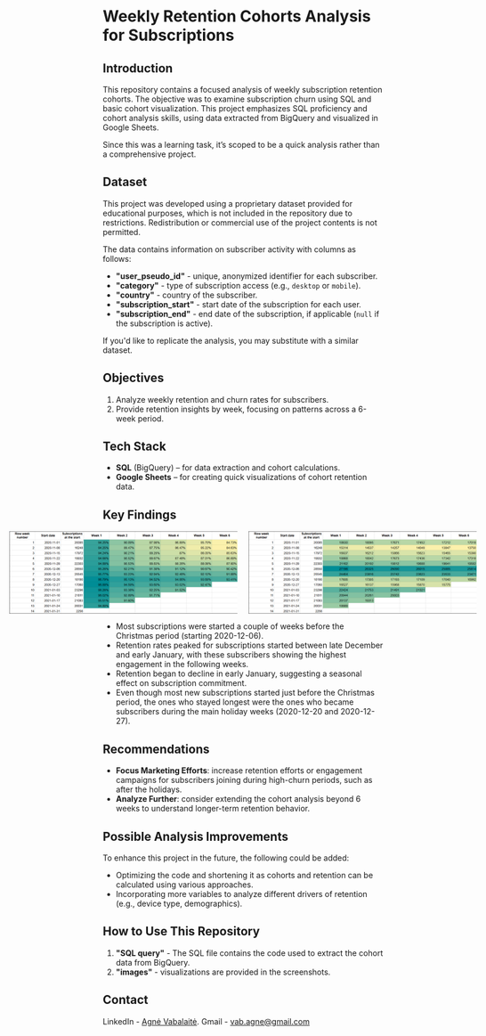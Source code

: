 # Weekly Retention Cohorts Analysis for Subscriptions

## Introduction

This repository contains a focused analysis of weekly subscription retention cohorts. The objective was to examine subscription churn using SQL and basic cohort visualization. This project emphasizes SQL proficiency and cohort analysis skills, using data extracted from BigQuery and visualized in Google Sheets.

Since this was a learning task, it’s scoped to be a quick analysis rather than a comprehensive project.

## Dataset

This project was developed using a proprietary dataset provided for educational purposes, which is not included in the repository due to restrictions. Redistribution or commercial use of the project contents is not permitted.

The data contains information on subscriber activity with columns as follows:

- **"user_pseudo_id"** - unique, anonymized identifier for each subscriber.
- **"category"** - type of subscription access (e.g., `desktop` or `mobile`).
- **"country"** - country of the subscriber.
- **"subscription_start"** - start date of the subscription for each user.
- **"subscription_end"** - end date of the subscription, if applicable (`null` if the subscription is active).

If you'd like to replicate the analysis, you may substitute with a similar dataset.

## Objectives

1. Analyze weekly retention and churn rates for subscribers.
2. Provide retention insights by week, focusing on patterns across a 6-week period.

## Tech Stack

- **SQL** (BigQuery) – for data extraction and cohort calculations.
- **Google Sheets** – for creating quick visualizations of cohort retention data.

## Key Findings
<div style="display: flex; justify-content: center;">

<img src="images/retention_cohorts_percentages.png" alt="Retention Cohorts Percentages" width="410" style="margin-right: 20px;"/>
<img src="images/retention_cohorts_numbers.png" alt="Retention Cohorts Numbers" width="410"/>

</div>

- Most subscriptions were started a couple of weeks before the Christmas period (starting 2020-12-06).
- Retention rates peaked for subscriptions started between late December and early January, with these subscribers showing the highest engagement in the following weeks.
- Retention began to decline in early January, suggesting a seasonal effect on subscription commitment.
- Even though most new subscriptions started just before the Christmas period, the ones who stayed longest were the ones who became subscribers during the main holiday weeks (2020-12-20 and 2020-12-27).

## Recommendations

- **Focus Marketing Efforts**: increase retention efforts or engagement campaigns for subscribers joining during high-churn periods, such as after the holidays.
- **Analyze Further**: consider extending the cohort analysis beyond 6 weeks to understand longer-term retention behavior.

## Possible Analysis Improvements

To enhance this project in the future, the following could be added:
- Optimizing the code and shortening it as cohorts and retention can be calculated using various approaches.
- Incorporating more variables to analyze different drivers of retention (e.g., device type, demographics).

## How to Use This Repository

1. **"SQL query"** - The SQL file contains the code used to extract the cohort data from BigQuery.
2. **"images"** - visualizations are provided in the screenshots.

## Contact
LinkedIn - [Agnė Vabalaitė](www.linkedin.com/in/agnė-vabalaitė).
Gmail - vab.agne@gmail.com
